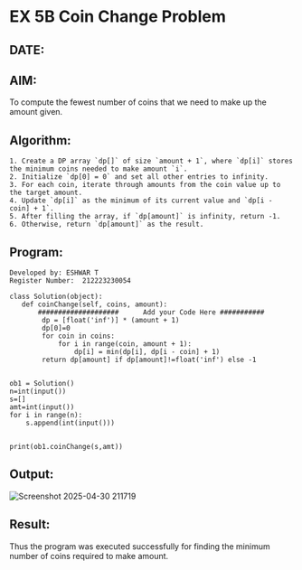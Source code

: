 # EX 5B Coin Change Problem
## DATE:
## AIM:
To compute the fewest number of coins that we need to make up the amount given.

## Algorithm:
```
1. Create a DP array `dp[]` of size `amount + 1`, where `dp[i]` stores the minimum coins needed to make amount `i`.
2. Initialize `dp[0] = 0` and set all other entries to infinity.
3. For each coin, iterate through amounts from the coin value up to the target amount.
4. Update `dp[i]` as the minimum of its current value and `dp[i - coin] + 1`.
5. After filling the array, if `dp[amount]` is infinity, return -1.
6. Otherwise, return `dp[amount]` as the result.
```

## Program:
```
Developed by: ESHWAR T
Register Number:  212223230054

class Solution(object):
   def coinChange(self, coins, amount):
       ####################      Add your Code Here ###########
        dp = [float('inf')] * (amount + 1)
        dp[0]=0
        for coin in coins:
            for i in range(coin, amount + 1):
                dp[i] = min(dp[i], dp[i - coin] + 1)
        return dp[amount] if dp[amount]!=float('inf') else -1
      
      
ob1 = Solution()
n=int(input())
s=[]
amt=int(input())
for i in range(n):
    s.append(int(input()))


print(ob1.coinChange(s,amt))
```

## Output:
![Screenshot 2025-04-30 211719](https://github.com/user-attachments/assets/4558eb9f-8e0b-4875-b47f-ba72f5579ce9)

## Result:
Thus the program was executed successfully for finding the minimum number of coins required to make amount.
